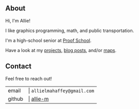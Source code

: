 ## About

Hi, I'm Allie!

I like graphics programming, math, and public transportation.

I'm a high-school senior at [Proof School](https://www.proofschool.org).
<!-- TODO put UCSB -->

Have a look at my [projects](projects.html), [blog posts](blog.html), and/or [maps](maps.html).

## Contact

Feel free to reach out!

| | |
|--|--|
| email  | \| `allielmahaffey@gmail.com` |
| github | \| [allie-m](https://github.com/allie-m) |